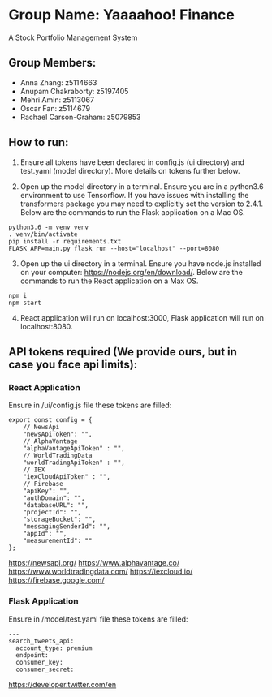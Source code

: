 # Group Name: Yaaaahoo! Finance
A Stock Portfolio Management System

## Group Members:
- Anna Zhang: z5114663
- Anupam Chakraborty: z5197405
- Mehri Amin: z5113067
- Oscar Fan: z5114679
- Rachael Carson-Graham: z5079853

## How to run:
  1. Ensure all tokens have been declared in config.js (ui directory) and test.yaml (model directory). More details on tokens further below.
  
  2. Open up the model directory in a terminal. Ensure you are in a python3.6 environment to use Tensorflow. If you have issues with installing the transformers package you may need to explicitly set the version to 2.4.1. Below are the commands to run the Flask application on a Mac OS.
  
  ``` 
  python3.6 -m venv venv
  . venv/bin/activate
  pip install -r requirements.txt
  FLASK_APP=main.py flask run --host="localhost" --port=8080
  ```

  3. Open up the ui directory in a terminal. Ensure you have node.js installed on your computer:  https://nodejs.org/en/download/. Below are the commands to run the React application on a Max OS.
  
  ``` 
  npm i
  npm start
  ```
  
  4. React application will run on localhost:3000, Flask application will run on localhost:8080.
  
## API tokens required (We provide ours, but in case you face api limits):

### React Application
Ensure in /ui/config.js file these tokens are filled:
```
export const config = {
    // NewsApi
    "newsApiToken": "",
    // AlphaVantage
    "alphaVantageApiToken" : "",
    // WorldTradingData
    "worldTradingApiToken" : "",
    // IEX
    "iexCloudApiToken" : "",
    // Firebase
    "apiKey": "",
    "authDomain": "",
    "databaseURL": "",
    "projectId": "",
    "storageBucket": "",
    "messagingSenderId": "",
    "appId": "",
    "measurementId": ""
};
```
https://newsapi.org/
https://www.alphavantage.co/
https://www.worldtradingdata.com/
https://iexcloud.io/
https://firebase.google.com/

### Flask Application
Ensure in /model/test.yaml file these tokens are filled:
```
---
search_tweets_api:
  account_type: premium
  endpoint: 
  consumer_key: 
  consumer_secret: 
```

https://developer.twitter.com/en
